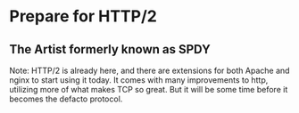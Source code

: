 # Prepare for HTTP/2

## The Artist formerly known as SPDY <!-- .element: class="fragment" -->

Note:
HTTP/2 is already here, and there are extensions for both Apache and nginx to start using it today. It comes with many improvements to http, utilizing more of what makes TCP so great. But it will be some time before it becomes the defacto protocol.
